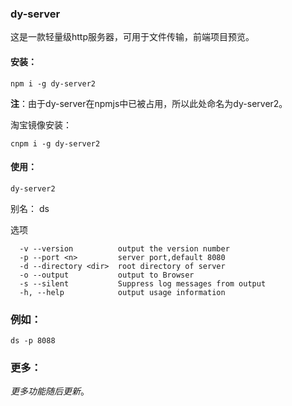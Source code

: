 ### dy-server

这是一款轻量级http服务器，可用于文件传输，前端项目预览。

#### 安装：
```
npm i -g dy-server2
```

**注**：由于dy-server在npmjs中已被占用，所以此处命名为dy-server2。

淘宝镜像安装：
```
cnpm i -g dy-server2
```

#### 使用：

```
dy-server2
```
别名： ds

选项
```
  -v --version          output the version number
  -p --port <n>         server port,default 8080
  -d --directory <dir>  root directory of server
  -o --output           output to Browser
  -s --silent           Suppress log messages from output
  -h, --help            output usage information

```

### 例如：

```
ds -p 8088
```

### 更多：

*更多功能随后更新*。
